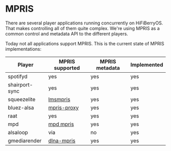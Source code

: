 # MPRIS

There are several player applications running concurrently on HiFiBerryOS. That makes controlling all of 
them quite complex. We're using MPRIS as a common control and metadata API to the different players.

Today not all applications support MPRIS. This is the current state of MPRIS implementations:

| Player | MPRIS supported | MPRIS metadata |  Implemented
| --- | --- | --- |  --- |
| spotifyd | yes | yes |  yes |
| shairport-sync  | yes | yes |  yes |
| squeezelite | [lmsmpris](https://github.com/hifiberry/lmsmpris) | yes | yes |
| bluez-alsa | [mpris-proxy](https://github.com/Vudentz/BlueZ/blob/master/tools/mpris-proxy.c) | yes | yes | 
| raat | yes | yes | yes |
| mpd | [mpd mpris](https://github.com/natsukagami/mpd-mpris) | yes | yes |
| alsaloop | via  | no | yes |
| gmediarender | [dlna-mpris](https://github.com/hifiberry/dlna-mpris) | yes | yes |
